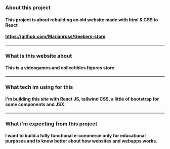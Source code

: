 ### About this project

#### This project is about rebuilding an old website made with html & CSS to React
#### https://github.com/Marianruss/Geekers-store

--------


### What is this website about

#### This is a videogames and collectibles figures store.

--------

### What tech im using for this

#### I'm building this site with React JS, tailwind CSS, a little of bootstrap for some components and JSX.

--------

### What i'm expecting from this project

#### I want to build a fully functional e-commerce only for educational purposes and to know better about how websites and webapps works.



